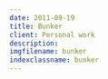 ```yaml
---
date: 2011-09-19
title: Bunker
client: Personal work
description:
imgfilename: bunker
indexclassname: bunker
---
```


<img srcset="/img/bunker-1x.png 1x, /img/bunker-2x.png 2x">
